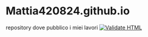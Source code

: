 # Mattia420824.github.io
repository dove pubblico i miei lavori
[![Validate HTML](https://github.com/Mattia420824/Mattia420824.github.io/actions/workflows/html-validate.yml/badge.svg)](https://github.com/Mattia420824/Mattia420824.github.io/actions/workflows/html-validate.yml)